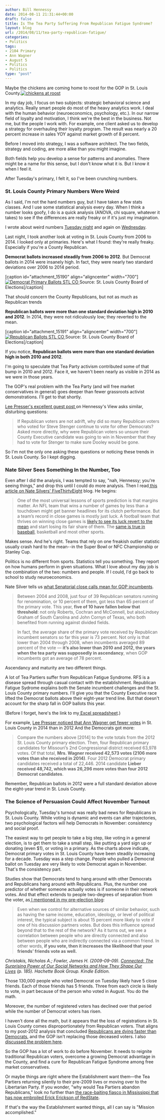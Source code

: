 ```yaml
---
author: Bill Hennessy
date: 2014-08-11 21:31:44+00:00
draft: false
title: Is The Tea Party Suffering From Republican Fatigue Syndrome?
layout: blog
url: /2014/08/11/tea-party-republican-fatigue/
categories:
- Politics
tags:
- 2104 Primary
- Ann Wagner
- August 5
- Politics
- Politics
type: "post"
---
```


Maybe the chickens are coming home to roost for the GOP in St. Louis County.[![chickens at roost](https://hennessysview.com/wp-content/uploads/2014/08/chickens_at_roost_sm.jpg)
](https://hennessysview.com/wp-content/uploads/2014/08/chickens_at_roost_sm.jpg)

In my day job, I focus on two subjects: strategic behavioral science and analytics. Really smart people do most of the heavy analytics work. I deal with the human behavior (neuroeconomics, psychology, etc.). In our narrow field of loyalty and motivation, I think we're the best in the business. Not me, but the people I work with. For example, one client asked us to develop a strategy for overhauling their loyalty program. The result was nearly a 20 percent increase in sales YOY against market growth of 8 percent.

Before I moved into strategy, I was a software architect. The two fields, strategy and coding, are more alike than you might imagine.

Both fields help you develop a sense for patterns and anomalies. There might be a name for this sense, but I don't know what it is. But I know it when I feel it.

After Tuesday's primary, I felt it, so I've been crunching numbers.



### St. Louis County Primary Numbers Were Weird



As I said, I'm not the hard numbers guy, but I have taken a few stats classes. And I use some statistical analysis every day. When I think a number looks goofy, I do is a quick analysis (ANOVA, chi square, whatever it takes) to see if the differences are really freaky or if it's just my imagination.

I wrote about weird numbers [Tuesday night](https://hennessysview.com/2014/08/05/hell-missouris-2nd-congressional-district/) and again on [Wednesday](https://hennessysview.com/2014/08/06/10-curious-results-missouri-primary/).

Last night, I took another look at voting in St. Louis County from 2006 to 2014. I looked only at primaries. Here's what I found: they're really freaky. Especially if you're a County Republican.

**Democrat ballots increased steadily from 2006 to 2012**. But Democrat ballots in 2014 were insanely high. In fact, they were nearly two standard deviations over 2006 to 2014 period.

[caption id="attachment_15190" align="aligncenter" width="700"][![Democrat Primary Ballots STL CO](https://hennessysview.com/wp-content/uploads/2014/08/Slide1-1024x576.png)
](https://hennessysview.com/wp-content/uploads/2014/08/Slide1.png) Source: St. Louis County Board of Elections[/caption]

That should concern the County Republicans, but not as much as Republican trends

**Republican ballots were more than one standard deviation high in 2010 and 2012**. In 2014, they were not ridiculously low; they reverted to the mean.

[caption id="attachment_15191" align="aligncenter" width="700"][![Republican Ballots STL CO](https://hennessysview.com/wp-content/uploads/2014/08/Slide2-1024x576.png)
](https://hennessysview.com/wp-content/uploads/2014/08/Slide2.png) Source: St. Louis County Board of Elections[/caption]

If you notice, **Republican ballots were more than one standard deviation high in both 2010 and 2012**.

I'm going to speculate that Tea Party activism contributed some of that bump in 2010 and 2012. Face it, we haven't been nearly as visible in 2014 as we were in those years.

The GOP's real problem with the Tea Party (and will free market conservatives in general) goes deeper than fewer grassroots activist demonstrations. I'll get to that shortly.

[Lee Presser's excellent guest post ](https://hennessysview.com/?p=15208)on Hennessy's View asks similar, disturbing questions:



> If Republican voters are not adrift, why did so many Republican voters who voted for Steve Stenger continue to vote for other Democrats? Asked more directly, why were Republican voters so unsure their County Executive candidate was going to win in November that they had to vote for Stenger to make sure Dooley would be gone.



So I'm not the only one asking these questions or noticing these trends in St. Louis County. So I kept digging.



### Nate Silver Sees Something In the Number, Too



Even after I did the analysis, I was tempted to say, "nah, Hennessy; you're seeing things," and drop this until I could do more analysis. Then I read[ this article on Nate Silvers' FiveThirtyEight](https://fivethirtyeight.com/datalab/republicans-have-more-reason-than-ever-to-worry-about-primary-challenges/) blog. He begins:



> One of the most universal lessons of sports prediction is that margins matter. An NFL team that wins a number of games by less than a touchdown might get banner headlines for its clutch performance. But a team’s record in close games is mostly just luck. A football team that thrives on winning close games is [likely to see its luck revert to the mean](https://grantland.com/features/re-caging-the-panthers/) and start losing its fair share of them. The [same is true in baseball](https://www.fangraphs.com/library/principles/expected-wins-and-losses/), basketball and most other sports.



Makes sense. And he's right. Teams that rely on one freakish outlier statistic usually crash hard to the mean--in the Super Bowl or NFC Championship or Stanley Cup.

Politics is no different from sports. Statistics tell you something. They report on how humans perform in given situations. What I love about my day job is the combination of the two: numbers and people. If I could, I'd go back to school to study neuroeconomics.

Nate Silver tells us [what Senatorial close calls mean for GOP incumbents](https://fivethirtyeight.com/datalab/republicans-have-more-reason-than-ever-to-worry-about-primary-challenges/).



> 

> 
> Between 2004 and 2008, just four of 39 Republican senators running for renomination, or 10 percent of them, got less than 65 percent of the primary vote. This year, **five of 10 have fallen below that threshold**: not only Roberts, Cochran and McConnell, but alsoLindsey Graham of South Carolina and John Cornyn of Texas, who both benefited from running against divided fields.
> 
> 

> 
> In fact, the average share of the primary vote received by Republican incumbent senators so far this year is 73 percent. Not only is that lower than 2004 through 2008, when incumbents averaged 89 percent of the vote — **it’s also lower than 2010 and 2012, the years when the tea party was supposedly in ascendancy**, when GOP incumbents got an average of 78 percent.
> 
> 






Ascendancy and maturity are two different things.





A lot of Tea Partiers suffer from Republican Fatigue Syndrome. RFS is a disease spread through casual contact with the establishment. Republican Fatigue Sydrome explains both the Senate incumbent challenges and the St. Louis County primary numbers. I'll give you that the County Executive race lifted the Democrat ballots above their eight-year trend line. But that doesn't account for the sharp fall in GOP ballots this year.





(Before I forget, here's the link to my[ Excel spreadsheet](https://onedrive.live.com/redir?page=view&resid=67DE16C5796AAD35!6626&authkey=!AASiySqN3ldf0sI).)





For example, [Lee Presser noticed that Ann Wagner get fewer votes](https://hennessysview.com/?p=15208) in St. Louis County in 2014 than in 2012 And the Democrats got more:





> 

> 
> Compare the numbers above [2014] to the vote totals from the 2012 St. Louis County primary election. Then, four Republican primary candidates for Missouri’s 2nd Congressional district received 63,978 votes. Of that total, **Mrs. Wagner received 42,573 votes (2106 more votes than she received in 2014)**. Four 2012 Democrat primary candidates received a total of 22,446. 2014 candidate **Lieber received 48,742, which was 26,296 more votes than four 2012 Democrat candidates**.
> 
> 






Remember, Republican ballots in 2012 were a full standard deviation above the eight-year trend in St. Louis County.





### The Science of Persuasion Could Affect November Turnout





Psychologically, Tuesday's turnout was really bad news for Republicans in St. Louis County. While voting is dynamic and events can alter trajectories, two psychological factors will help Democrats in November: consistency and social proof.





The easiest way to get people to take a big step, like voting in a general election, is to get them to take a small step, like putting a yard sign up or donating (even $1), or voting in a primary. As the charts above indicate, Democrat primary votes in St. Louis County have been steadily increasing for a decade. Tuesday was a step change. People who pulled a Democrat ballot on Tuesday are very likely to vote Democrat again in November. That's the consistency part.





Studies show that Democrats tend to hang around with other Democrats and Republicans hang around with Republicans. Plus, the number one predictor of whether someone actually votes is if someone in their network votes. And that effect extends to people two-degrees of separation from the voter, as[ I mentioned in my pre-election blog](https://hennessysview.com/2014/07/31/im-voting-august-5-primary-printable-grid-ballot-initiatives/):





> Even when we control for alternative sources of similar behavior, such as having the same income, education, ideology, or level of political interest, the typical subject is about 15 percent more likely to vote if one of his discussion partners votes. But does this influence spread beyond that to the rest of the network? As it turns out, we see a correlation between people who are directly connected and also between people who are indirectly connected via a common friend. In other words, **if you vote, then it increases the likelihood that your friends’ friends vote as well.**

_Christakis, Nicholas A.; Fowler, James H. (2009-09-09). [Connected: The Surprising Power of Our Social Networks and How They Shape Our Lives](https://www.amazon.com/Connected-Surprising-Power-Social-Networks-ebook/dp/B002OFVO5Y/ref=sr_1_1?ie=UTF8&qid=1406765428&sr=8-1&keywords=connected) (p. 185). Hachette Book Group. Kindle Edition._





Those 130,000 people who voted Democrat on Tuesday likely have 5 close friends. Each of those friends has 5 friends. Three from each circle is likely to vote, in part because of the person who voted in August. You do the math.





Moreover, the number of registered voters has declined over that period while the number of Democrat voters has risen.





I haven't done all the math, but it appears that the loss of registrations in St. Louis County comes disproportionately from Republican voters. That aligns to my post-2012 analysis that concluded [Republicans are dying faster than Democrats](https://hennessysview.com/2012/12/06/this-is-the-infographic-that-the-whole-republican-party-is-freaking-out-about/), and the GOP isn't replacing those deceased voters. I also [discussed the problem here](https://hennessysview.com/2012/11/07/the-conservative-base-is-dying-and-taking-freedom-with-it/).





So the GOP has a lot of work to do before November. It needs to reignite traditional Republican voters, overcome a growing Democrat advantage in the County, and find a cure for Republican Fatigue Syndrome among free market conservatives.





Or maybe things are right where the Establishment want them—the Tea Partiers returning silently to their pre-2009 lives or moving over to the Libertarian Party. If you wonder, "why would Tea Partiers abandon Republicans," look no further than [the race-baiting fiasco in Mississippi that has now embroiled Erick Erickson of RedState](https://hennessysview.com/2014/08/09/erick-erickson-reince-priebus/).





If that's the way the Establishment wanted things, all I can say is "Mission accomplished."
